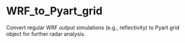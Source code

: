 # WRF_to_Pyart_grid

Convert regular WRF output simulations (e.g., reflectivity) to Pyart grid object for further radar analysis.
